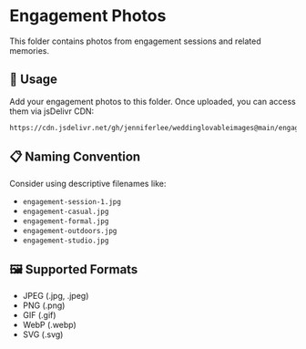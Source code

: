 # Engagement Photos

This folder contains photos from engagement sessions and related memories.

## 📸 Usage

Add your engagement photos to this folder. Once uploaded, you can access them via jsDelivr CDN:

```
https://cdn.jsdelivr.net/gh/jenniferlee/weddinglovableimages@main/engagement/{filename}
```

## 📋 Naming Convention

Consider using descriptive filenames like:
- `engagement-session-1.jpg`
- `engagement-casual.jpg`
- `engagement-formal.jpg`
- `engagement-outdoors.jpg`
- `engagement-studio.jpg`

## 🖼️ Supported Formats

- JPEG (.jpg, .jpeg)
- PNG (.png)
- GIF (.gif)
- WebP (.webp)
- SVG (.svg) 